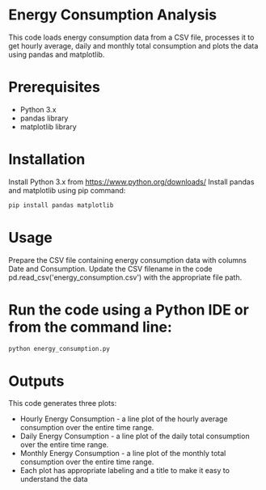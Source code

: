 # Energy Consumption Analysis
This code loads energy consumption data from a CSV file, processes it to get hourly average, daily and monthly total consumption and plots the data using pandas and matplotlib.

# Prerequisites
* Python 3.x
* pandas library
* matplotlib library
# Installation
Install Python 3.x from https://www.python.org/downloads/
Install pandas and matplotlib using pip command:
```bash
pip install pandas matplotlib
```
# Usage
Prepare the CSV file containing energy consumption data with columns Date and Consumption.
Update the CSV filename in the code pd.read_csv('energy_consumption.csv') with the appropriate file path.
# Run the code using a Python IDE or from the command line:
```bash
python energy_consumption.py
```
# Outputs
This code generates three plots:
* Hourly Energy Consumption - a line plot of the hourly average consumption over the entire time range.
* Daily Energy Consumption - a line plot of the daily total consumption over the entire time range.
* Monthly Energy Consumption - a line plot of the monthly total consumption over the entire time range.
* Each plot has appropriate labeling and a title to make it easy to understand the data



